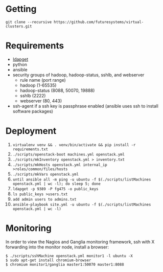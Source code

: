 # Getting #

```
git clone --recursive https://github.com/futuresystems/virtual-clusters.git
```

# Requirements #

- [ldapget](https://github.com/futuresystems/ldapget)
- python
- ansible
- security groups of hadoop, hadoop-status, sshlb, and webserver
   - rule name (port range)
   - hadoop (1-65535)
   - hadoop-status (8088, 50070, 19888)
   - sshlb (2222)
   - webserver (80, 443)
- ssh-agent if a ssh key is passphrase enabled (ansible uses ssh to install software packages)

# Deployment #

1.  `virtualenv venv && . venv/bin/activate && pip install -r requirements.txt`
1.  `./scripts/openstack-boot machines.yml openstack.yml`
1.  `./scripts/mkInventory openstack.yml > inventory.txt`
1.  `./scripts/mkHosts openstack.yml internal_ip >roles/common/files/hosts`
1.  `./scripts/mkVars openstack.yml`
1.  `until ansible all -m ping -u ubuntu -f $(./scripts/listMachines openstack.yml | wc -l); do sleep 5; done`
1.  `ldapget -p 9389 -P fg475 -o public_keys`
1.  `ls public_keys >users.txt`
1.  `add admin users to admins.txt`
1.  `ansible-playbook site.yml -u ubuntu -f $(./scripts/listMachines openstack.yml | wc -l)`


# Monitoring #

In order to view the Nagios and Ganglia monitoring framework, ssh with X forwarding into the monitor node, install a browser:

```
$ ./scripts/sshMachine openstack.yml monitor1 -l ubuntu -X
$ sudo apt-get install chromium-browser
$ chromium monitor1/ganglia master1:50070 master1:8088
```
